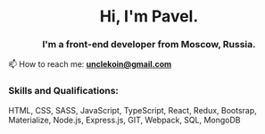 <h1 align="center">Hi, I'm Pavel.</h1>
<h3 align="center">I'm a front-end developer from Moscow, Russia.</h3>

📫 How to reach me:  **unclekoin@gmail.com**

### Skills and Qualifications:
HTML, CSS, SASS, JavaScript, TypeScript, React, Redux, Bootsrap, Materialize, Node.js, Express.js, GIT, Webpack, SQL, MongoDB
